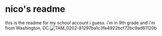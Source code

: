 # nico's readme
this is the readme for my school account i guess. 
i'm in 9th grade and i'm from Washington, DC 
![TAM_0202-81297ba1c3fe4922bcf72bc9ad61120b](https://user-images.githubusercontent.com/112539079/188311074-e0a9f414-702c-4a31-bc4a-858f9455024f.jpg)



<!--
**nvieco26/nvieco26** is a ✨ _special_ ✨ repository because its `README.md` (this file) appears on your GitHub profile.

Here are some ideas to get you started:

- 🔭 I’m currently working on ...
- 🌱 I’m currently learning ...
- 👯 I’m looking to collaborate on ...
- 🤔 I’m looking for help with ...
- 💬 Ask me about ...
- 📫 How to reach me: ...
- 😄 Pronouns: ...
- ⚡ Fun fact: ...
-->

